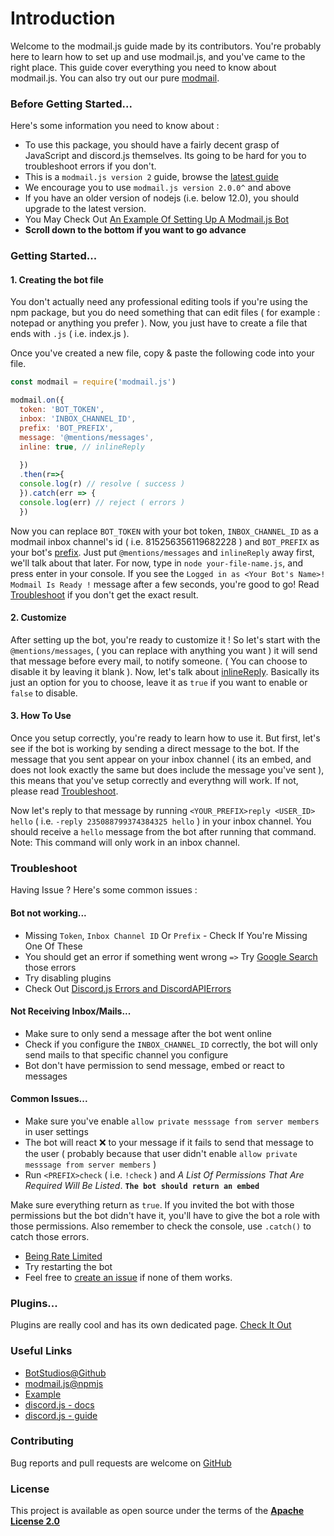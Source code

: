 <h1>Introduction</h1>

Welcome to the modmail.js guide made by its contributors. You're probably here to learn how to set up and use modmail.js, and you've came to the right place.
This guide cover everything you need to know about modmail.js. You can also try out our pure [modmail](https://github.com/botstudios/modmail). 

### **Before Getting Started**...

Here's some information you need to know about :

  - To use this package, you should have a fairly decent grasp of JavaScript and discord.js themselves. Its going to be hard for you to troubleshoot errors if you don't.
  - This is a `modmail.js version 2` guide, browse the [latest guide](https://modmail.js.org)
  - We encourage you to use `modmail.js version 2.0.0^` and above
  - If you have an older version of nodejs (i.e. below 12.0), you should upgrade to the latest version.
  - You May Check Out [An Example Of Setting Up A Modmail.js Bot](https://github.com/BotStudios/modmail.js/tree/v2/example)
  - **Scroll down to the bottom if you want to go advance**
  
### **Getting Started**...

#### **1. Creating the bot file**

You don't actually need any professional editing tools if you're using the npm package, but you do need something that can edit files ( for example : notepad or anything you prefer ). Now, you just have to create a file that ends with `.js` ( i.e. index.js ).

Once you've created a new file, copy & paste the following code into your file.

```js
const modmail = require('modmail.js') 

modmail.on({ 
  token: 'BOT_TOKEN', 
  inbox: 'INBOX_CHANNEL_ID', 
  prefix: 'BOT_PREFIX', 
  message: '@mentions/messages', 
  inline: true, // inlineReply
  
  })
  .then(r=>{ 
  console.log(r) // resolve ( success )
  }).catch(err => {
  console.log(err) // reject ( errors )
  })
  ```
Now you can replace `BOT_TOKEN` with your bot token, `INBOX_CHANNEL_ID` as a modmail inbox channel's id ( i.e. 815256356119682228 ) and `BOT_PREFIX` as your bot's [prefix](https://modmail.js.org/prefix). Just put `@mentions/messages` and `inlineReply` away first, we'll talk about that later. For now, type in `node your-file-name.js`, and press enter in your console. If you see the `Logged in as <Your Bot's Name>! Modmail Is Ready !` message after a few seconds, you're good to go! Read [Troubleshoot](#troubleshoot) if you don't get the exact result.

#### **2. Customize**

After setting up the bot, you're ready to customize it ! So let's start with the `@mentions/messages`, ( you can replace with anything you want ) it will send that message before every mail, to notify someone. ( You can choose to disable it by leaving it blank ). Now, let's talk about [inlineReply](https://support.discord.com/hc/en-us/articles/360057382374-Replies-FAQ). Basically its just an option for you to choose, leave it as `true` if you want to enable or `false` to disable.

#### **3. How To Use**

Once you setup correctly, you're ready to learn how to use it. But first, let's see if the bot is working by sending a direct message to the bot. If the message that you sent appear on your inbox channel ( its an embed, and does not look exactly the same but does include the message you've sent ), this means that you've setup correctly and everythng will work. If not, please read [Troubleshoot](#troubleshoot).

Now let's reply to that message by running `<YOUR_PREFIX>reply <USER_ID> hello` ( i.e. `-reply 235088799374384325 hello` ) in your inbox channel. You should receive a `hello` message from the bot after running that command. Note: This command will only work in an inbox channel.

### **Troubleshoot**

Having Issue ? Here's some common issues :

#### **Bot not working...**

 - Missing `Token`, `Inbox Channel ID` Or `Prefix` - Check If You're Missing One Of These
 - You should get an error if something went wrong `=>` Try [Google Search](https://google.com) those errors
 - Try disabling plugins
 - Check Out [Discord.js Errors and DiscordAPIErrors](https://discordjs.guide/popular-topics/errors.html)

#### **Not Receiving Inbox/Mails...**

 - Make sure to only send a message after the bot went online 
 - Check if you configure the `INBOX_CHANNEL_ID` correctly, the bot will only send mails to that specific channel you configure
 - Bot don't have permission to send message, embed or react to messages 

#### **Common Issues...**
  
 - Make sure you've enable `allow private messsage from server members` in user settings 
 - The bot will react ❌ to your message if it fails to send that message to the user ( probably because that user didn't enable `allow private messsage from server members` )
 - Run `<PREFIX>check` ( i.e. `!check` ) and *A List Of Permissions That Are Required Will Be Listed*. **`The bot should return an embed`** 

Make sure everything return as `true`. If you invited the bot with those permissions but the bot didn't have it, you'll have to give the bot a role with those permissions. Also remember to check the console, use `.catch()` to catch those errors. 
 - [Being Rate Limited](https://discord.com/developers/docs/topics/rate-limits)
 - Try restarting the bot
 - Feel free to [create an issue](https://github.com/botstudios/modmail.js/issues/new) if none of them works.

### **Plugins...**

Plugins are really cool and has its own dedicated page. [Check It Out](./plugins)

### **Useful Links**

- [BotStudios@Github](https://github.com/BotStudios)
- [modmail.js@npmjs](https://npmjs.com/modmail.js)
- [Example](https://github.com/BotStudios/modmail.js/tree/v2/example)
- [discord.js - docs](https://discord.js.org)
- [discord.js - guide](https://discordjs.guide)

### **Contributing**

Bug reports and pull requests are welcome on [GitHub](https://github.com/botstudios/modmail.js)


### **License**

This project is available as open source under the terms of the [**Apache License 2.0**](./project-license)


 


